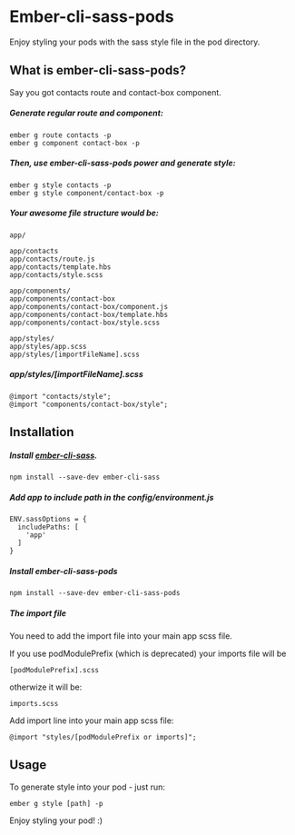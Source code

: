 # Ember-cli-sass-pods

Enjoy styling your pods with the sass style file in the pod directory.

## What is ember-cli-sass-pods?
Say you got contacts route and contact-box component.
##### Generate regular route and component:
```
ember g route contacts -p
ember g component contact-box -p
```
##### Then, use ember-cli-sass-pods power and generate style:
```
ember g style contacts -p
ember g style component/contact-box -p
```

##### Your awesome file structure would be:
```
app/

app/contacts
app/contacts/route.js
app/contacts/template.hbs
app/contacts/style.scss

app/components/
app/components/contact-box
app/components/contact-box/component.js
app/components/contact-box/template.hbs
app/components/contact-box/style.scss

app/styles/
app/styles/app.scss
app/styles/[importFileName].scss
```
##### app/styles/[importFileName].scss
```
@import "contacts/style";
@import "components/contact-box/style";
```

## Installation

##### Install [ember-cli-sass](https://github.com/aexmachina/ember-cli-sass).

```
npm install --save-dev ember-cli-sass
```

##### Add app to include path in the config/environment.js

```
ENV.sassOptions = {
  includePaths: [
    'app'
  ]
}
```

##### Install ember-cli-sass-pods

```
npm install --save-dev ember-cli-sass-pods
```

##### The import file
You need to add the import file into your main app scss file.

If you use podModulePrefix (which is deprecated) your imports file will be
```
[podModulePrefix].scss
```
otherwize it will be:
```
imports.scss
```
Add import line into your main app scss file:

```
@import "styles/[podModulePrefix or imports]";
```

## Usage

To generate style into your pod - just run:

```
ember g style [path] -p
```

Enjoy styling your pod! :)
